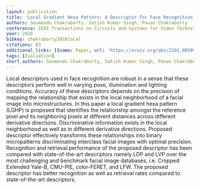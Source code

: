 ```yaml
---
layout: publication
title: 'Local Gradient Hexa Pattern: A Descriptor For Face Recognition And Retrieval'
authors: Soumendu Chakraborty, Satish Kumar Singh, Pavan Chakraborty
conference: IEEE Transactions on Circuits and Systems for Video Technology
year: 2016
bibkey: chakraborty2016local
citations: 83
additional_links: [{name: Paper, url: 'https://arxiv.org/abs/2201.00509'}]
tags: [Evaluation]
short_authors: Soumendu Chakraborty, Satish Kumar Singh, Pavan Chakraborty
---
```

Local descriptors used in face recognition are robust in a sense that these
descriptors perform well in varying pose, illumination and lighting conditions.
Accuracy of these descriptors depends on the precision of mapping the
relationship that exists in the local neighborhood of a facial image into
microstructures. In this paper a local gradient hexa pattern (LGHP) is proposed
that identifies the relationship amongst the reference pixel and its
neighboring pixels at different distances across different derivative
directions. Discriminative information exists in the local neighborhood as well
as in different derivative directions. Proposed descriptor effectively
transforms these relationships into binary micropatterns discriminating
interclass facial images with optimal precision. Recognition and retrieval
performance of the proposed descriptor has been compared with state-of-the-art
descriptors namely LDP and LVP over the most challenging and benchmark facial
image databases, i.e. Cropped Extended Yale-B, CMU-PIE, color-FERET, and LFW.
The proposed descriptor has better recognition as well as retrieval rates
compared to state-of-the-art descriptors.